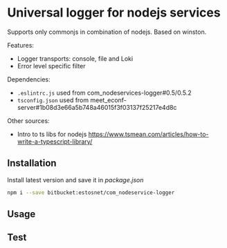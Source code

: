 # Universal logger for nodejs services

Supports only commonjs in combination of nodejs. Based on winston.

Features:

- Logger transports: console, file and Loki 
 - Error level specific filter

Dependencies:

 - `.eslintrc.js` used from com_nodeservices-logger#0.5/0.5.2
 - `tsconfig.json` used from meet_econf-server#1b08d3e66a5b748a46015f3f03137f25217e4d8c

Other sources:

 - Intro to ts libs for nodejs https://www.tsmean.com/articles/how-to-write-a-typescript-library/

## Installation

Install latest version and save it in *package.json*

```sh
npm i --save bitbucket:estosnet/com_nodeservice-logger
```

## Usage

## Test
